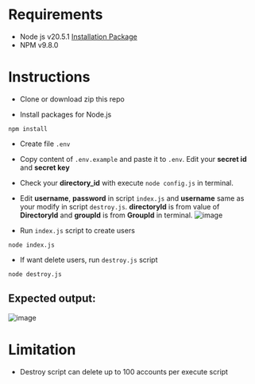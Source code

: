 # Requirements

* Node js v20.5.1 [Installation Package](https://nodejs.org/en/blog/release/v20.5.1)
* NPM v9.8.0

# Instructions

* Clone or download zip this repo

* Install packages for Node.js

```
npm install
```

* Create file ``.env``

* Copy content of ``.env.example`` and paste it to ``.env``. Edit your **secret id** and **secret key**

* Check your **directory_id** with execute ```node config.js``` in terminal.

* Edit **username**, **password** in script ``index.js`` and **username** same as your modify in script ``destroy.js``. **directoryId** is from value of **DirectoryId** and **groupId** is from **GroupId** in terminal.
![image](https://github.com/Patrix2001/api-cloudsso-aliyun/assets/61679822/3cc5681d-7850-4032-b919-e37d862fc3ac)

* Run ``index.js`` script to create users

```
node index.js
```

* If want delete users, run ``destroy.js`` script

```
node destroy.js
```

## Expected output:

![image](https://github.com/Patrix2001/api-cloudsso-aliyun/assets/61679822/57c8d678-2609-4aff-a717-570ca3b3ab77)


# Limitation

* Destroy script can delete up to 100 accounts per execute script
